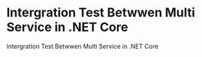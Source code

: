 # Intergration Test Betwwen Multi Service in .NET Core 
 Intergration Test Betwwen Multi Service in .NET Core
